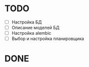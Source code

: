 # TODO

 - [ ] Настройка БД
 - [ ] Описание моделей БД
 - [ ] Настройка alembic
 - [ ] Выбор и настройка планировщика

# DONE



